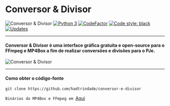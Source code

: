 # Conversor & Divisor
![Conversor & Divisor](https://github.com/hadtrindade/conversor-e-divisor/workflows/Conversor%20&%20Divisor/badge.svg)
[![Python 3](https://pyup.io/repos/github/hadtrindade/conversor-e-divisor/python-3-shield.svg)](https://pyup.io/repos/github/hadtrindade/conversor-e-divisor/)
[![CodeFactor](https://www.codefactor.io/repository/github/hadtrindade/conversor-e-divisor/badge)](https://www.codefactor.io/repository/github/hadtrindade/conversor-e-divisor)
[![Code style: black](https://img.shields.io/badge/code%20style-black-000000.svg)](https://github.com/psf/black)
[![Updates](https://pyup.io/repos/github/hadtrindade/conversor-e-divisor/shield.svg)](https://pyup.io/repos/github/hadtrindade/conversor-e-divisor/)

---

#### Conversor & Divisor é uma interface gráfica gratuita e open-source para o FFmpeg e MP4Box a fim de realizar conversões e divisões para o PJe.

![Conversor & Divisor](https://i.imgur.com/iQzzrBN.gif)

---
#### Como obter o código-fonte

`git clone https://github.com/hadtrindade/conversor-e-divisor`


`Binários do MP4Box e FFmpeg em `[Aqui](https://drive.google.com/drive/folders/1h_ySXbsgu-hWg_ZKAWhqQx4mCNzQy3eU?usp=sharing) 
